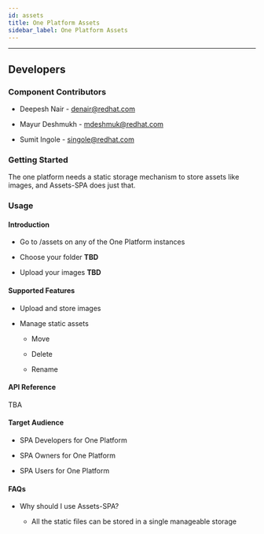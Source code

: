 ```yaml
---
id: assets
title: One Platform Assets
sidebar_label: One Platform Assets
---
```

* * *

## Developers

### Component Contributors

* Deepesh Nair - [denair@redhat.com](mailto:denair@redhat.com)

* Mayur Deshmukh - [mdeshmuk@redhat.com](mailto:mdeshmuk@redhat.com)

* Sumit Ingole - [singole@redhat.com](mailto:singole@redhat.com)

### Getting Started

The one platform needs a static storage mechanism to store assets like images, and Assets-SPA does just that.

### Usage

#### Introduction

* Go to /assets on any of the One Platform instances

* Choose your folder **TBD**

* Upload your images **TBD**

#### Supported Features

* Upload and store images

* Manage static assets

  * Move

  * Delete

  * Rename

#### API Reference

TBA

#### Target Audience

* SPA Developers for One Platform

* SPA Owners for One Platform

* SPA Users for One Platform

#### FAQs

* Why should I use Assets-SPA?

  * All the static files can be stored in a single manageable storage
